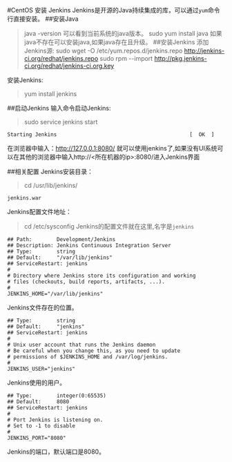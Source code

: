 #CentOS 安装 Jenkins
Jenkins是开源的Java持续集成的库，可以通过`yum`命令行直接安装。
##安装Java
>java -version
可以看到当前系统的java版本。
>sudo yum install java
如果java不存在可以安装java,如果java存在且升级。
##安装Jenkins
添加Jenkins源:
>sudo wget -O /etc/yum.repos.d/jenkins.repo http://jenkins-ci.org/redhat/jenkins.repo 
>sudo rpm --import http://pkg.jenkins-ci.org/redhat/jenkins-ci.org.key

安装Jenkins:
>yum install jenkins

##启动Jenkins
输入命令启动Jenkins:
>sudo service jenkins start 
```
Starting Jenkins                                           [  OK  ]
```
在浏览器中输入：http://127.0.0.1:8080/ 就可以使用jenkins了,如果没有UI系统可以在其他的浏览器中输入http://<所在机器的ip>:8080/进入Jenkins界面 

##相关配置
Jenkins安装目录：
>cd /usr/lib/jenkins/
```
jenkins.war
```
Jenkins配置文件地址：
>cd /etc/sysconfig
Jenkins的配置文件就在这里,名字是`jenkins`
```
## Path:        Development/Jenkins
## Description: Jenkins Continuous Integration Server
## Type:        string
## Default:     "/var/lib/jenkins"
## ServiceRestart: jenkins
#
# Directory where Jenkins store its configuration and working
# files (checkouts, build reports, artifacts, ...).
#
JENKINS_HOME="/var/lib/jenkins"
```
Jenkins文件存在的位置。
```
## Type:        string
## Default:     "jenkins"
## ServiceRestart: jenkins
#
# Unix user account that runs the Jenkins daemon
# Be careful when you change this, as you need to update
# permissions of $JENKINS_HOME and /var/log/jenkins.
#
JENKINS_USER="jenkins"
```
Jenkins使用的用户。

```
## Type:        integer(0:65535)
## Default:     8080
## ServiceRestart: jenkins
#
# Port Jenkins is listening on.
# Set to -1 to disable
#
JENKINS_PORT="8080"
```
Jenkins的端口，默认端口是8080。


